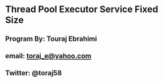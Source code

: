 # Thread Pool Executor Service Fixed Size
## Program By: Touraj Ebrahimi
## email: toraj_e@yahoo.com
## Twitter: @toraj58